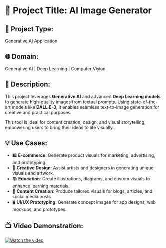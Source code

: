 # 🌌 Project Title: AI Image Generator  

## 🎨 Project Type:  
Generative AI Application  

## 🌐 Domain:  
Generative AI | Deep Learning | Computer Vision  

## 📄 Description:  
This project leverages **Generative AI** and advanced **Deep Learning models** to generate high-quality images from textual prompts. Using state-of-the-art models like **DALL·E-3**, it enables seamless text-to-image generation for creative and practical purposes.  

This tool is ideal for content creation, design, and visual storytelling, empowering users to bring their ideas to life visually.  

## 💡 Use Cases:  
- 🛍️ **E-commerce**: Generate product visuals for marketing, advertising, and prototyping.  
- 🎨 **Creative Design**: Assist artists and designers in generating unique visuals and artwork.  
- 📚 **Education**: Create illustrations, diagrams, and custom visuals to enhance learning materials.  
- 📰 **Content Creation**: Produce tailored visuals for blogs, articles, and social media posts.  
- 🖥️ **UI/UX Prototyping**: Generate concept images for app designs, web mockups, and prototypes.  

## 📺 Video Demonstration:   
[![Watch the video](https://img.youtube.com/vi/cskPcx6yYZM/0.jpg)](https://www.youtube.com/watch?v=cskPcx6yYZM)
